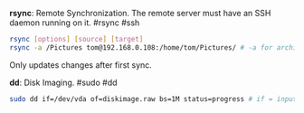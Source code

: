 **rsync**: Remote Synchronization. The remote server must have an SSH daemon running on it. #rsync #ssh
``` sh
rsync [options] [source] [target]
rsync -a /Pictures tom@192.168.0.108:/home/tom/Pictures/ # -a for archive
```
Only updates changes after first sync. 

**dd**: Disk Imaging. #sudo #dd
``` sh
sudo dd if=/dev/vda of=diskimage.raw bs=1M status=progress # if = input file of = output file bs = block size
```